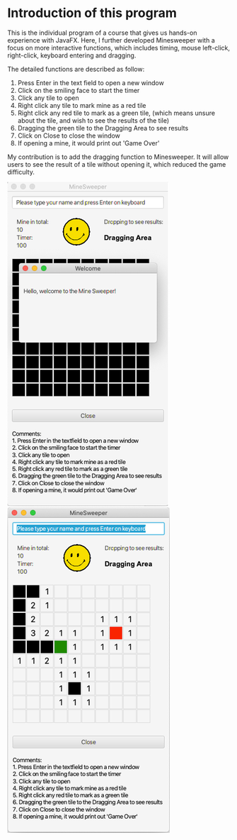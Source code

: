 # Introduction of this program

This is the individual program of a course that gives us hands-on experience with JavaFX. Here, I further developed Minesweeper with a focus on more interactive functions, which includes timing, mouse left-click, right-click, keyboard entering and dragging. 

The detailed functions are described as follow:
1. Press Enter in the text field to open a new window
2. Click on the smiling face to start the timer
3. Click any tile to open
4. Right click any tile to mark mine as a red tile
5. Right click any red tile to mark as a green tile, (which means unsure about the tile, and wish to see the results of the tile)
6. Dragging the green tile to the Dragging Area to see results
7. Click on Close to close the window
8. If opening a mine, it would print out 'Game Over'

My contribution is to add the dragging function to Minesweeper. It will allow users to see the result of a tile without opening it, which reduced the game difficulty.


![](resources/Demo1.png) ![](resources/Demo.png)
